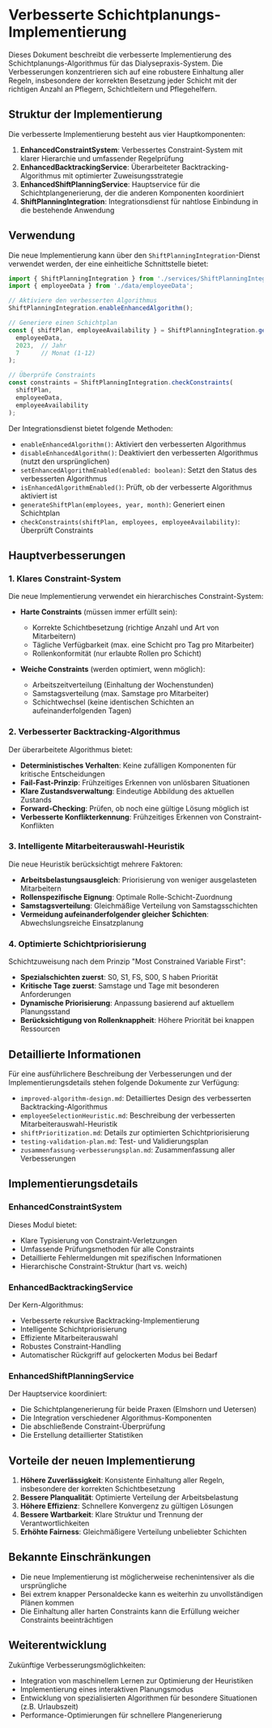 # Verbesserte Schichtplanungs-Implementierung

Dieses Dokument beschreibt die verbesserte Implementierung des Schichtplanungs-Algorithmus für das Dialysepraxis-System. Die Verbesserungen konzentrieren sich auf eine robustere Einhaltung aller Regeln, insbesondere der korrekten Besetzung jeder Schicht mit der richtigen Anzahl an Pflegern, Schichtleitern und Pflegehelfern.

## Struktur der Implementierung

Die verbesserte Implementierung besteht aus vier Hauptkomponenten:

1. **EnhancedConstraintSystem**: Verbessertes Constraint-System mit klarer Hierarchie und umfassender Regelprüfung
2. **EnhancedBacktrackingService**: Überarbeiteter Backtracking-Algorithmus mit optimierter Zuweisungsstrategie
3. **EnhancedShiftPlanningService**: Hauptservice für die Schichtplangenerierung, der die anderen Komponenten koordiniert
4. **ShiftPlanningIntegration**: Integrationsdienst für nahtlose Einbindung in die bestehende Anwendung

## Verwendung

Die neue Implementierung kann über den `ShiftPlanningIntegration`-Dienst verwendet werden, der eine einheitliche Schnittstelle bietet:

```typescript
import { ShiftPlanningIntegration } from './services/ShiftPlanningIntegration';
import { employeeData } from './data/employeeData';

// Aktiviere den verbesserten Algorithmus
ShiftPlanningIntegration.enableEnhancedAlgorithm();

// Generiere einen Schichtplan
const { shiftPlan, employeeAvailability } = ShiftPlanningIntegration.generateShiftPlan(
  employeeData,
  2023,  // Jahr
  7      // Monat (1-12)
);

// Überprüfe Constraints
const constraints = ShiftPlanningIntegration.checkConstraints(
  shiftPlan,
  employeeData,
  employeeAvailability
);
```

Der Integrationsdienst bietet folgende Methoden:

- `enableEnhancedAlgorithm()`: Aktiviert den verbesserten Algorithmus
- `disableEnhancedAlgorithm()`: Deaktiviert den verbesserten Algorithmus (nutzt den ursprünglichen)
- `setEnhancedAlgorithmEnabled(enabled: boolean)`: Setzt den Status des verbesserten Algorithmus
- `isEnhancedAlgorithmEnabled()`: Prüft, ob der verbesserte Algorithmus aktiviert ist
- `generateShiftPlan(employees, year, month)`: Generiert einen Schichtplan
- `checkConstraints(shiftPlan, employees, employeeAvailability)`: Überprüft Constraints

## Hauptverbesserungen

### 1. Klares Constraint-System

Die neue Implementierung verwendet ein hierarchisches Constraint-System:

- **Harte Constraints** (müssen immer erfüllt sein):
  - Korrekte Schichtbesetzung (richtige Anzahl und Art von Mitarbeitern)
  - Tägliche Verfügbarkeit (max. eine Schicht pro Tag pro Mitarbeiter)
  - Rollenkonformität (nur erlaubte Rollen pro Schicht)

- **Weiche Constraints** (werden optimiert, wenn möglich):
  - Arbeitszeitverteilung (Einhaltung der Wochenstunden)
  - Samstagsverteilung (max. Samstage pro Mitarbeiter)
  - Schichtwechsel (keine identischen Schichten an aufeinanderfolgenden Tagen)

### 2. Verbesserter Backtracking-Algorithmus

Der überarbeitete Algorithmus bietet:

- **Deterministisches Verhalten**: Keine zufälligen Komponenten für kritische Entscheidungen
- **Fail-Fast-Prinzip**: Frühzeitiges Erkennen von unlösbaren Situationen
- **Klare Zustandsverwaltung**: Eindeutige Abbildung des aktuellen Zustands
- **Forward-Checking**: Prüfen, ob noch eine gültige Lösung möglich ist
- **Verbesserte Konflikterkennung**: Frühzeitiges Erkennen von Constraint-Konflikten

### 3. Intelligente Mitarbeiterauswahl-Heuristik

Die neue Heuristik berücksichtigt mehrere Faktoren:

- **Arbeitsbelastungsausgleich**: Priorisierung von weniger ausgelasteten Mitarbeitern
- **Rollenspezifische Eignung**: Optimale Rolle-Schicht-Zuordnung
- **Samstagsverteilung**: Gleichmäßige Verteilung von Samstagsschichten
- **Vermeidung aufeinanderfolgender gleicher Schichten**: Abwechslungsreiche Einsatzplanung

### 4. Optimierte Schichtpriorisierung

Schichtzuweisung nach dem Prinzip "Most Constrained Variable First":

- **Spezialschichten zuerst**: S0, S1, FS, S00, S haben Priorität
- **Kritische Tage zuerst**: Samstage und Tage mit besonderen Anforderungen
- **Dynamische Priorisierung**: Anpassung basierend auf aktuellem Planungsstand
- **Berücksichtigung von Rollenknappheit**: Höhere Priorität bei knappen Ressourcen

## Detaillierte Informationen

Für eine ausführlichere Beschreibung der Verbesserungen und der Implementierungsdetails stehen folgende Dokumente zur Verfügung:

- `improved-algorithm-design.md`: Detailliertes Design des verbesserten Backtracking-Algorithmus
- `employeeSelectionHeuristic.md`: Beschreibung der verbesserten Mitarbeiterauswahl-Heuristik
- `shiftPrioritization.md`: Details zur optimierten Schichtpriorisierung
- `testing-validation-plan.md`: Test- und Validierungsplan
- `zusammenfassung-verbesserungsplan.md`: Zusammenfassung aller Verbesserungen

## Implementierungsdetails

### EnhancedConstraintSystem

Dieses Modul bietet:

- Klare Typisierung von Constraint-Verletzungen
- Umfassende Prüfungsmethoden für alle Constraints
- Detaillierte Fehlermeldungen mit spezifischen Informationen
- Hierarchische Constraint-Struktur (hart vs. weich)

### EnhancedBacktrackingService

Der Kern-Algorithmus:

- Verbesserte rekursive Backtracking-Implementierung
- Intelligente Schichtpriorisierung
- Effiziente Mitarbeiterauswahl
- Robustes Constraint-Handling
- Automatischer Rückgriff auf gelockerten Modus bei Bedarf

### EnhancedShiftPlanningService

Der Hauptservice koordiniert:

- Die Schichtplangenerierung für beide Praxen (Elmshorn und Uetersen)
- Die Integration verschiedener Algorithmus-Komponenten
- Die abschließende Constraint-Überprüfung
- Die Erstellung detaillierter Statistiken

## Vorteile der neuen Implementierung

1. **Höhere Zuverlässigkeit**: Konsistente Einhaltung aller Regeln, insbesondere der korrekten Schichtbesetzung
2. **Bessere Planqualität**: Optimierte Verteilung der Arbeitsbelastung
3. **Höhere Effizienz**: Schnellere Konvergenz zu gültigen Lösungen
4. **Bessere Wartbarkeit**: Klare Struktur und Trennung der Verantwortlichkeiten
5. **Erhöhte Fairness**: Gleichmäßigere Verteilung unbeliebter Schichten

## Bekannte Einschränkungen

- Die neue Implementierung ist möglicherweise rechenintensiver als die ursprüngliche
- Bei extrem knapper Personaldecke kann es weiterhin zu unvollständigen Plänen kommen
- Die Einhaltung aller harten Constraints kann die Erfüllung weicher Constraints beeinträchtigen

## Weiterentwicklung

Zukünftige Verbesserungsmöglichkeiten:

- Integration von maschinellem Lernen zur Optimierung der Heuristiken
- Implementierung eines interaktiven Planungsmodus
- Entwicklung von spezialisierten Algorithmen für besondere Situationen (z.B. Urlaubszeit)
- Performance-Optimierungen für schnellere Plangenerierung